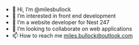 - 👋 Hi, I’m @milesbullock
- 👀 I’m interested in front end development
- 🌱 I’m a website developer for Nest 247
- 💞️ I’m looking to collaborate on web applications 
- 📫 How to reach me miles.bullock@outlook.com

<!---
milesbullock/milesbullock is a ✨ special ✨ repository because its `README.md` (this file) appears on your GitHub profile.
You can click the Preview link to take a look at your changes.
--->
